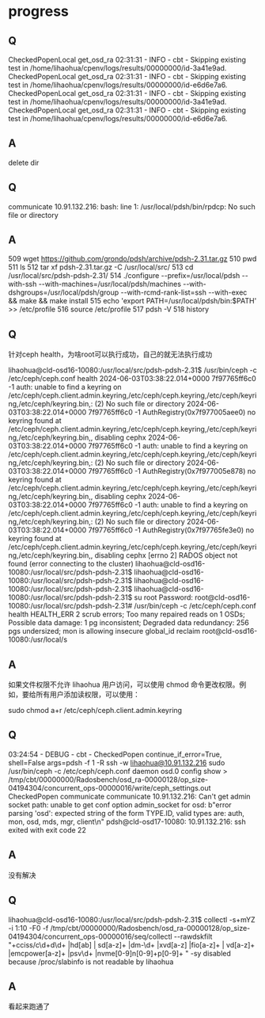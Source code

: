 # progress

## Q

CheckedPopenLocal get_osd_ra
02:31:31 - INFO     - cbt      - Skipping existing test in /home/lihaohua/cpenv/logs/results/00000000/id-3a41e9ad.
CheckedPopenLocal get_osd_ra
02:31:31 - INFO     - cbt      - Skipping existing test in /home/lihaohua/cpenv/logs/results/00000000/id-e6d6e7a6.
CheckedPopenLocal get_osd_ra
02:31:31 - INFO     - cbt      - Skipping existing test in /home/lihaohua/cpenv/logs/results/00000000/id-3a41e9ad.
CheckedPopenLocal get_osd_ra
02:31:31 - INFO     - cbt      - Skipping existing test in /home/lihaohua/cpenv/logs/results/00000000/id-e6d6e7a6.

## A

delete dir




## Q

communicate  10.91.132.216: bash: line 1: /usr/local/pdsh/bin/rpdcp: No such file or directory


## A

  509  wget https://github.com/grondo/pdsh/archive/pdsh-2.31.tar.gz
  510  pwd
  511  ls
  512  tar xf pdsh-2.31.tar.gz -C /usr/local/src/
  513  cd /usr/local/src/pdsh-pdsh-2.31/
  514  ./configure --prefix=/usr/local/pdsh --with-ssh --with-machines=/usr/local/pdsh/machines --with-dshgroups=/usr/local/pdsh/group --with-rcmd-rank-list=ssh --with-exec && make && make install
  515  echo 'export PATH=/usr/local/pdsh/bin:$PATH' >> /etc/profile
  516  source /etc/profile
  517  pdsh -V
  518  history






## Q

针对ceph health，为啥root可以执行成功，自己的就无法执行成功

lihaohua@cld-osd16-10080:/usr/local/src/pdsh-pdsh-2.31$ /usr/bin/ceph -c /etc/ceph/ceph.conf health
2024-06-03T03:38:22.014+0000 7f97765ff6c0 -1 auth: unable to find a keyring on /etc/ceph/ceph.client.admin.keyring,/etc/ceph/ceph.keyring,/etc/ceph/keyring,/etc/ceph/keyring.bin,: (2) No such file or directory
2024-06-03T03:38:22.014+0000 7f97765ff6c0 -1 AuthRegistry(0x7f977005aee0) no keyring found at /etc/ceph/ceph.client.admin.keyring,/etc/ceph/ceph.keyring,/etc/ceph/keyring,/etc/ceph/keyring.bin,, disabling cephx
2024-06-03T03:38:22.014+0000 7f97765ff6c0 -1 auth: unable to find a keyring on /etc/ceph/ceph.client.admin.keyring,/etc/ceph/ceph.keyring,/etc/ceph/keyring,/etc/ceph/keyring.bin,: (2) No such file or directory
2024-06-03T03:38:22.014+0000 7f97765ff6c0 -1 AuthRegistry(0x7f977005e878) no keyring found at /etc/ceph/ceph.client.admin.keyring,/etc/ceph/ceph.keyring,/etc/ceph/keyring,/etc/ceph/keyring.bin,, disabling cephx
2024-06-03T03:38:22.014+0000 7f97765ff6c0 -1 auth: unable to find a keyring on /etc/ceph/ceph.client.admin.keyring,/etc/ceph/ceph.keyring,/etc/ceph/keyring,/etc/ceph/keyring.bin,: (2) No such file or directory
2024-06-03T03:38:22.014+0000 7f97765ff6c0 -1 AuthRegistry(0x7f97765fe3e0) no keyring found at /etc/ceph/ceph.client.admin.keyring,/etc/ceph/ceph.keyring,/etc/ceph/keyring,/etc/ceph/keyring.bin,, disabling cephx
[errno 2] RADOS object not found (error connecting to the cluster)
lihaohua@cld-osd16-10080:/usr/local/src/pdsh-pdsh-2.31$
lihaohua@cld-osd16-10080:/usr/local/src/pdsh-pdsh-2.31$
lihaohua@cld-osd16-10080:/usr/local/src/pdsh-pdsh-2.31$
lihaohua@cld-osd16-10080:/usr/local/src/pdsh-pdsh-2.31$ su root
Password:
root@cld-osd16-10080:/usr/local/src/pdsh-pdsh-2.31# /usr/bin/ceph -c /etc/ceph/ceph.conf health
HEALTH_ERR 2 scrub errors; Too many repaired reads on 1 OSDs; Possible data damage: 1 pg inconsistent; Degraded data redundancy: 256 pgs undersized; mon is allowing insecure global_id reclaim
root@cld-osd16-10080:/usr/local/s

## A

如果文件权限不允许 lihaohua 用户访问，可以使用 chmod 命令更改权限。例如，要给所有用户添加读权限，可以使用：

sudo chmod a+r /etc/ceph/ceph.client.admin.keyring



## Q


03:24:54 - DEBUG    - cbt      - CheckedPopen continue_if_error=True, shell=False args=pdsh -f 1 -R ssh -w lihaohua@10.91.132.216 sudo /usr/bin/ceph -c /etc/ceph/ceph.conf daemon osd.0 config show > /tmp/cbt/00000000/Radosbench/osd_ra-00000128/op_size-04194304/concurrent_ops-00000016/write/ceph_settings.out
CheckedPopen communicate
communicate  10.91.132.216: Can't get admin socket path: unable to get conf option admin_socket for osd: b"error parsing 'osd': expected string of the form TYPE.ID, valid types are: auth, mon, osd, mds, mgr, client\n"
pdsh@cld-osd17-10080: 10.91.132.216: ssh exited with exit code 22

## A

没有解决



## Q

lihaohua@cld-osd16-10080:/usr/local/src/pdsh-pdsh-2.31$ collectl -s+mYZ -i 1:10 -F0 -f /tmp/cbt/00000000/Radosbench/osd_ra-00000128/op_size-04194304/concurrent_ops-00000016/seq/collectl --rawdskfilt "+cciss/c\d+d\d+ |hd[ab] | sd[a-z]+ |dm-\d+ |xvd[a-z] |fio[a-z]+ | vd[a-z]+ |emcpower[a-z]+ |psv\d+ |nvme[0-9]n[0-9]+p[0-9]+ "
-sy disabled because /proc/slabinfo is not readable by lihaohua

## A

看起来跑通了






